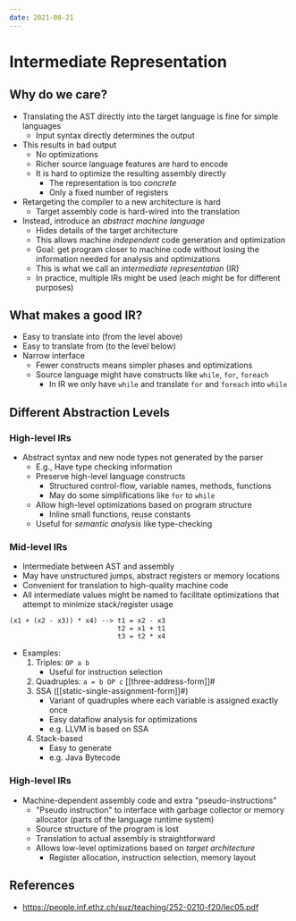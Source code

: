 ```yaml
---
date: 2021-08-21
---
```


# Intermediate Representation

## Why do we care?

- Translating the AST directly into the target language is fine for simple languages
  - Input syntax directly determines the output
- This results in bad output
  - No optimizations
  - Richer source language features are hard to encode
  - It is hard to optimize the resulting assembly directly
    - The representation is too _concrete_
    - Only a fixed number of registers
- Retargeting the compiler to a new architecture is hard
  - Target assembly code is hard-wired into the translation
- Instead, introduce an _abstract machine language_
  - Hides details of the target architecture
  - This allows machine _independent_ code generation and optimization
  - Goal: get program closer to machine code without losing the information needed for analysis and optimizations
  - This is what we call an _intermediate representation_ (IR)
  - In practice, multiple IRs might be used (each might be for different purposes)

## What makes a good IR?

- Easy to translate into (from the level above)
- Easy to translate from (to the level below)
- Narrow interface
  - Fewer constructs means simpler phases and optimizations
  - Source language might have constructs like `while`, `for`, `foreach`
    - In IR we only have `while` and translate `for` and `foreach` into `while`

## Different Abstraction Levels

### High-level IRs

- Abstract syntax and new node types not generated by the parser
  - E.g., Have type checking information
  - Preserve high-level language constructs
    - Structured control-flow, variable names, methods, functions
    - May do some simplifications like `for` to `while`
  - Allow high-level optimizations based on program structure
    - Inline small functions, reuse constants
  - Useful for _semantic analysis_ like type-checking

### Mid-level IRs

- Intermediate between AST and assembly
- May have unstructured jumps, abstract registers or memory locations
- Convenient for translation to high-quality machine code
- All intermediate values might be named to facilitate optimizations that attempt to minimize stack/register usage

```
(x1 + (x2 - x3)) * x4) --> t1 = x2 - x3
                           t2 = x1 + t1
                           t3 = t2 * x4
```

- Examples:
  1.  Triples: `OP a b`
      - Useful for instruction selection
  2.  Quadruples: `a = b OP c` [[three-address-form]]#
  3.  SSA ([[static-single-assignment-form]]#)
      - Variant of quadruples where each variable is assigned exactly once
      - Easy dataflow analysis for optimizations
      - e.g. LLVM is based on SSA
  4.  Stack-based
      - Easy to generate
      - e.g. Java Bytecode

### High-level IRs

- Machine-dependent assembly code and extra "pseudo-instructions"
  - "Pseudo instruction" to interface with garbage collector or memory allocator (parts of the language runtime system)
  - Source structure of the program is lost
  - Translation to actual assembly is straightforward
  - Allows low-level optimizations based on _target architecture_
    - Register allocation, instruction selection, memory layout

## References

- https://people.inf.ethz.ch/suz/teaching/252-0210-f20/lec05.pdf
